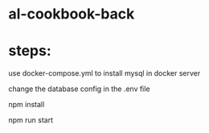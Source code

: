 # al-cookbook-back
# steps:

use docker-compose.yml to install mysql in docker server

change the database config in the .env file

npm install

npm run start
